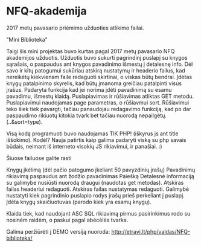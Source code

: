 # NFQ-akademija
2017 metų pavasario priėmimo užduoties atlikimo failai.

"Mini Biblioteka"

Taigi šis mini projektas buvo kurtas pagal 2017 metų pavasario NFQ akademijos užduotis. Užduotis buvo sukurti pagrindinį puslapį su knygos sąrašais, o paspaudus ant knygos pavadinimo išmestų į detalesnę info.
Dėl savo ir kitų patogumui sukūriau atskirą nustatymų ir headerio failus, kad nereikėtų kiekvienam faile redaguoti skirtinai, o viskas būtų bendrai. Įdėtas knygų patalpinimo skyrelis, kad būtų įmanoma greičiau patalpinti visus įrašus. Padaryta funkcija kad jei norima įdėti pavadinimą su esamu pavadimu, išmestų klaidą.
Puslapiavimas ir rūšiavimas atliktas GET metodu. Puslapiavimui naudojamas page parametras, o rūšiavmui sort. Rūšiavimui teko šiek tiek pavargti, tačiau panaudojau redagavimo funkciją, kad po dar paspaudimo rikiuotų kitokia tvark bet tačiau nuorodą nepailgėtų. (..&sort=type). 

Visą kodą programuoti buvo naudojamas TIK PHP! (iškyrus js ant title iššokimo). Kodėl? Nauja patirtis kaip galima padaryti viską su php savais būdais, neimant iš interneto visokių JS rikiavimui, ir panašiai. :)

Šiuose failuose galite rasti

Knygų įkėlimą (dėl pačio patogumo įkeliant 50 pavyzdinių įrašų)
Pavadinimų rikiavimą paspaudus ant žodžio pavadinimas
Paiešką
Detalesnė informaciją su galimybe nusiūsti nuorodą draugui (naudotas get metodas).
Atskiras failas headeriui redaguoti.
Atskiras failas nustatymas redaguoti.
Galimybė nustatyti kiek pagrindinio puslapio rodys įrašų prieš perkeliant į puslapį.
Įdėta knygų skaičiuotuvas (parodo kiek yra esamų knygų).

Klaida tiek, kad naudojant ASC SQL rikiavimą pirmus pasirinkimus rodo su nosinėm raidėm, o paskui pagal abėcėlės tvarka.

Galima peržiūrėti į DEMO versiją nuoroda:
http://etravi.lt/php/valdas/NFQ-biblioteka/

